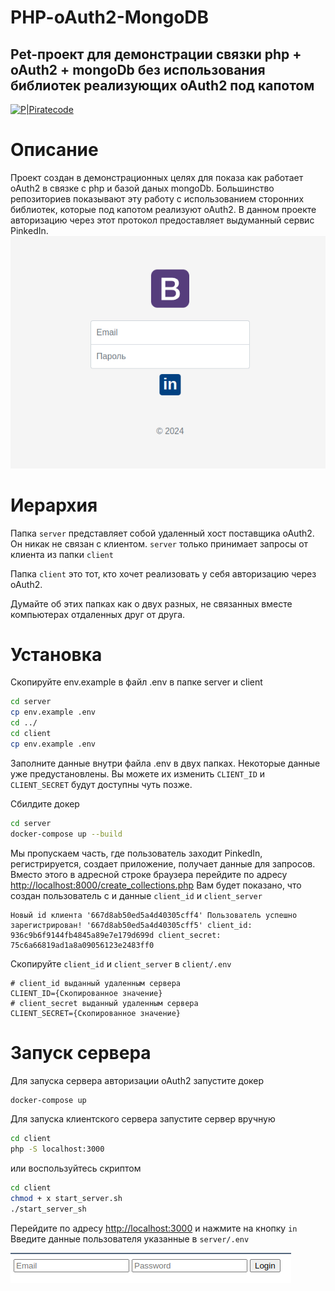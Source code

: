 # PHP-oAuth2-MongoDB
## Pet-проект для демонстрации связки php + oAuth2 + mongoDb без использования библиотек реализующих oAuth2 под капотом

[![P|Piratecode](https://piratecode.ru/img/elements/header/_logo.svg)](https://piratecode.ru)

# Описание
Проект создан в демонстрационных целях для показа как работает oAuth2 в связке с php и базой даных mongoDb. Большинство репозиториев показывают эту работу с использованием сторонних библиотек, которые под капотом реализуют oAuth2. В данном проекте авторизацию через этот протокол предоставляет выдуманный сервис PinkedIn.
![img_1.png](img_1.png)

# Иерархия
Папка `server` представляет собой удаленный хост поставщика oAuth2. Он никак не связан с клиентом. `server` только принимает запросы от клиента из папки `client`

Папка `client` это тот, кто хочет реализовать у себя авторизацию через oAuth2.

Думайте об этих папках как о двух разных, не связанных вместе компьютерах отдаленных друг от друга.

# Установка
Скопируйте env.example в файл .env в папке server и client
```bash
cd server
cp env.example .env
cd ../
cd client
cp env.example .env
```
Заполните данные внутри файла .env в двух папках. Некоторые данные уже предустановлены. Вы можете их изменить 
`CLIENT_ID` и `CLIENT_SECRET` будут доступны чуть позже.

Сбилдите докер
```bash
cd server
docker-compose up --build
```
Мы пропускаем часть, где пользователь заходит PinkedIn, регистрируется, создает приложение, получает данные для запросов.
Вместо этого в адресной строке браузера перейдите по адресу [http://localhost:8000/create_collections.php](http://localhost:8000/create_collections.php)
Вам будет показано, что создан пользователь с и данные `client_id` и `client_server`
```
Новый id клиента '667d8ab50ed5a4d40305cff4' Пользователь успешно зарегистрирован! '667d8ab50ed5a4d40305cff5' client_id: 936c9b6f9144fb4845a89e7e179d699d client_secret: 75c6a66819ad1a8a09056123e2483ff0
```
Скопируйте `client_id` и `client_server` в `client/.env`
```
# client_id выданный удаленным сервера
CLIENT_ID={Скопированное значение}
# client_secret выданный удаленным сервера
CLIENT_SECRET={Скопированное значение}
```

# Запуск сервера
Для запуска сервера авторизации oAuth2 запустите докер
```bash
docker-compose up
```
Для запуска клиентского сервера запустите сервер вручную
```bash
cd client
php -S localhost:3000
```
или воспользуйтесь скриптом
```bash
cd client
chmod + x start_server.sh
./start_server_sh
```
Перейдите по адресу [http://localhost:3000](http://localhost:3000) и нажмите на кнопку `in`
Введите данные пользователя указанные в `server/.env`

![img_2.png](img_2.png)